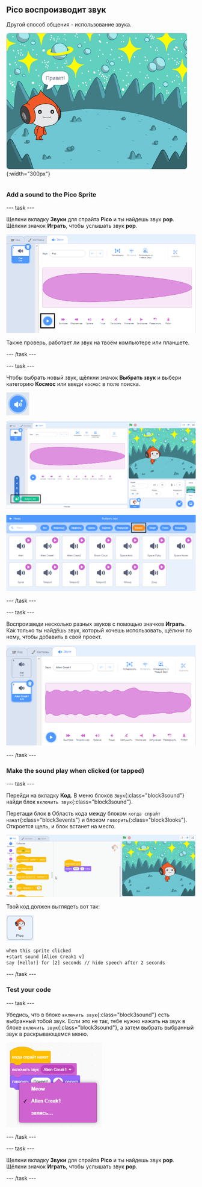 ## Pico воспроизводит звук

<div style="display: flex; flex-wrap: wrap">
<div style="flex-basis: 200px; flex-grow: 1; margin-right: 15px;">
Другой способ общения - использование звука.
</div>
<div>

![Спрайт Pico говорит: «Привет!»](images/pico-step2.png){:width="300px"}

</div>
</div>

### Add a sound to the Pico Sprite

--- task ---

Щелкни вкладку **Звуки** для спрайта **Pico** и ты найдешь звук **pop**. Щёлкни значок **Играть**, чтобы услышать звук **pop**.

![Воспроизведение звука pop на вкладке «Звуки».](images/pico-sound-play.png)

Также проверь, работает ли звук на твоём компьютере или планшете.

--- /task ---

--- task ---

Чтобы выбрать новый звук, щёлкни значок **Выбрать звук** и выбери категорию **Космос** или введи `космос` в поле поиска.

![Иконка «Выбрать звук».](images/sound-button.png)

![Редактор Scratch с выделенным «Выбрать звук».](images/pico-choose-sound.png)

![Категория "Космос" в библиотеке Звуков.](images/pico-space-category.png)

--- /task ---

--- task ---

Воспроизведи несколько разных звуков с помощью значков **Играть**. Как только ты найдёшь звук, который хочешь использовать, щёлкни по нему, чтобы добавить в свой проект.

![Пример звука (звук Alien Creak1), показанный под звуком pop на вкладке «Звуки».](images/pico-inserted-sound.png)

--- /task ---

### Make the sound play when clicked (or tapped)

--- task ---

Перейди на вкладку **Код**. В меню блоков `Звук`{:class="block3sound"} найди блок `включить звук`{:class="block3sound"}.

Перетащи блок в Область кода между блоком `когда спрайт нажат`{:class="block3events"} и блоком `говорить`{:class="block3looks"}. Откроется щель, и блок встанет на место.

![Между двумя блоками добавляется блок «включить звук».](images/pico-insert-block.gif)

Твой код должен выглядеть вот так:

![Спрайт Pico.](images/pico-sprite.png)

```blocks3
when this sprite clicked
+start sound [Alien Creak1 v] 
say [Hello!] for [2] seconds // hide speech after 2 seconds
```

--- /task ---

### Test your code

--- task ---

Убедись, что в блоке `включить звук`{:class="block3sound"} есть выбранный тобой звук. Если это не так, тебе нужно нажать на звук в блоке `включить звук`{:class="block3sound"}, а затем выбрать выбранный звук в раскрывающемся меню.

![Щёлкнув по звуку Alien Creak1 в раскрывающемся меню в блоке «включить звук».](images/pico-sound-menu.png)

--- /task ---

--- task ---

Щелкни вкладку **Звуки** для спрайта **Pico** и ты найдешь звук **pop**. Щёлкни значок **Играть**, чтобы услышать звук **pop**.

--- /task ---

